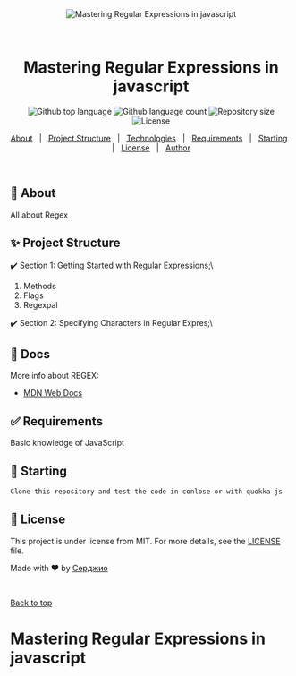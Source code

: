 <div align="center" id="top"> 
  <img src="https://github.com/silavsale/Mastering-Regular-Expressions-Regex-in-JavaScript" alt="Mastering Regular Expressions in javascript" />

&#xa0;

  <!-- <a href="https://{{app_url}}.netlify.app">Demo</a> -->
</div>

<h1 align="center">Mastering Regular Expressions in javascript</h1>

<p align="center">
  <img alt="Github top language" src="https://img.shields.io/github/languages/top/{{github}}/{{repository}}?color=56BEB8">

  <img alt="Github language count" src="https://img.shields.io/github/languages/count/{{github}}/{{repository}}?color=56BEB8">

  <img alt="Repository size" src="https://img.shields.io/github/repo-size/{{github}}/{{repository}}?color=56BEB8">

  <img alt="License" src="https://img.shields.io/github/license/{{github}}/{{repository}}?color=56BEB8">

  <!-- <img alt="Github issues" src="https://img.shields.io/github/issues/{{github}}/{{repository}}?color=56BEB8" /> -->

  <!-- <img alt="Github forks" src="https://img.shields.io/github/forks/{{github}}/{{repository}}?color=56BEB8" /> -->

  <!-- <img alt="Github stars" src="https://img.shields.io/github/stars/{{github}}/{{repository}}?color=56BEB8" /> -->
</p>

<!-- Status -->

<!-- <h4 align="center">
	🚧  {{app_name}} 🚀 Under construction...  🚧
</h4>

<hr> -->

<p align="center">
  <a href="#dart-about">About</a> &#xa0; | &#xa0; 
  <a href="#sparkles">Project Structure</a> &#xa0; | &#xa0;
  <a href="#rocket-technologies">Technologies</a> &#xa0; | &#xa0;
  <a href="#white_check_mark-requirements">Requirements</a> &#xa0; | &#xa0;
  <a href="#checkered_flag-starting">Starting</a> &#xa0; | &#xa0;
  <a href="#memo-license">License</a> &#xa0; | &#xa0;
  <a href="https://github.com/silavsale" target="_blank">Author</a>
</p>

<br>

## :dart: About

All about Regex

## :sparkles: Project Structure

:heavy_check_mark: Section 1: Getting Started with Regular Expressions;\

1. Methods
2. Flags
3. Regexpal

:heavy_check_mark: Section 2: Specifying Characters in Regular Expres;\

## :rocket: Docs

More info about REGEX:

- [MDN Web Docs](https://developer.mozilla.org/en-US/docs/Web/JavaScript/Reference/Global_Objects/RegExp)

## :white_check_mark: Requirements

Basic knowledge of JavaScript

## :checkered_flag: Starting

```bash
Clone this repository and test the code in conlose or with quokka js
```

## :memo: License

This project is under license from MIT. For more details, see the [LICENSE](LICENSE.md) file.

Made with :heart: by <a href="https://github.com/silavsale/Mastering-Regular-Expressions-Regex-in-JavaScript" target="_blank">Серджио</a>

&#xa0;

<a href="#top">Back to top</a>

# Mastering Regular Expressions in javascript
